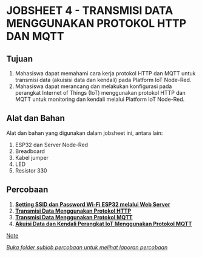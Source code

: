 # JOBSHEET 4 - TRANSMISI DATA MENGGUNAKAN PROTOKOL HTTP DAN MQTT

## Tujuan

1. Mahasiswa dapat memahami cara kerja protokol HTTP dan MQTT untuk
   transmisi data (akuisisi data dan kendali) pada Platform IoT Node-Red.
2. Mahasiswa dapat merancang dan melakukan konfigurasi pada perangkat
   Internet of Things (IoT) menggunakan protokol HTTP dan MQTT untuk
   monitoring dan kendali melalui Platform IoT Node-Red.

## Alat dan Bahan

Alat dan bahan yang digunakan dalam jobsheet ini, antara lain:

1. ESP32 dan Server Node-Red
2. Breadboard
3. Kabel jumper
4. LED
5. Resistor 330

## Percobaan

1. <a href="https://github.com/JustBadrun/Embeded_System/tree/1bddeed23b28731605f7a30f9cf145eb49031f41/Jobsheet%204/A.%20Setting%20SSID%20dan%20Password%20Wi-Fi%20ESP32%20melalui%20Web%20Server">**Setting SSID dan Password Wi-Fi ESP32 melalui Web Server**
2. <a href="https://github.com/JustBadrun/Embeded_System/tree/1bddeed23b28731605f7a30f9cf145eb49031f41/Jobsheet%204/B.%20Transmisi%20Data%20Menggunakan%20Protokol%20HTTP">**Transmisi Data Menggunakan Protokol HTTP**
3. <a href="https://github.com/JustBadrun/Embeded_System/tree/1bddeed23b28731605f7a30f9cf145eb49031f41/Jobsheet%204/C.%20Transmisi%20Data%20Menggunakan%20Protokol%20MQTT">**Transmisi Data Menggunakan Protokol MQTT**
4. <a href="https://github.com/JustBadrun/Embeded_System/tree/1bddeed23b28731605f7a30f9cf145eb49031f41/Jobsheet%204/D.%20Akuisi%20Data%20dan%20Kendali%20Perangkat%20IoT%20Menggunakan%20Protokol%20MQTT">**Akuisi Data dan Kendali Perangkat IoT Menggunakan Protokol MQTT**

> [!NOTE]  
> _Buka folder subjob percobaan untuk melihat laporan percobaan_
